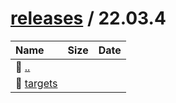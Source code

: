 ---
---

# [releases](/releases/) / 22.03.4


| Name | Size | Date |
|:---|---:|---|
| 📁 [..](../) | | |
| 📁 [targets](targets) | | |

